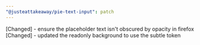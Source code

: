 ```yaml
---
"@justeattakeaway/pie-text-input": patch
---
```


[Changed] - ensure the placeholder text isn't obscured by opacity in firefox
[Changed] - updated the readonly background to use the subtle token